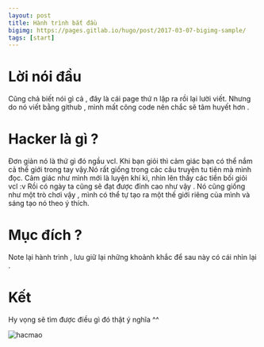 ```yaml
---
layout: post
title: Hành trình bắt đầu
bigimg: https://pages.gitlab.io/hugo/post/2017-03-07-bigimg-sample/  
tags: [start]
---
```


# Lời nói đầu  
Cũng chả biết nói gì cả , đây là cái page thứ n lập ra rồi lại lười viết. Nhưng do nó viết bằng github , mình mất công code nên chắc sẽ tâm huyết hơn . 
  
# Hacker là gì ?  
Đơn giản nó là thứ gì đó ngầu vcl. Khi bạn giỏi thì cảm giác bạn có thể nắm cả thế giới trong tay vậy.Nó rất giống trong các câu truyện tu tiên mà mình đọc. Cảm giác như mình mới là luyện khí kì, nhìn lên thấy các tiền bối giỏi vcl :v Rồi có ngày ta cũng sẽ đạt được đỉnh cao như vậy . Nó cũng giống như một trò chơi vậy , mình có thể tự tạo ra một thế giới riêng của mình và sáng tạo nó theo ý thích.
  
# Mục đích ?  
Note lại hành trình , lưu giữ lại những khoảnh khắc để sau này có cái nhìn lại .
  
# Kết  
Hy vọng sẽ tìm được điều gì đó thật ý nghĩa ^^ 
   
![hacmao](http://khoahocphattrien.vn/Images/Uploaded/Share/2018/10/01/5c0Y2F0X2FuZF9tb3VzZS1lMTUyMDc4NjkzMzkyMg.jpg)
